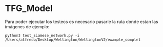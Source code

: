 # TFG_Model
Para poder ejecutar los testeos es necesario pasarle la ruta donde estan las imágenes de ejemplo:
```
python3 test_siamese_network.py -i /Users/alfredo/Desktop/Wellington/WellingtonV2/example_complet
```
